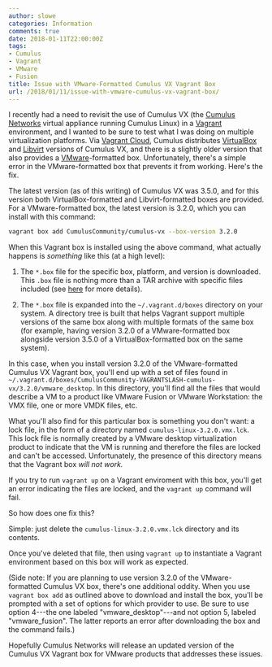 ```yaml
---
author: slowe
categories: Information
comments: true
date: 2018-01-11T22:00:00Z
tags:
- Cumulus
- Vagrant
- VMware
- Fusion
title: Issue with VMware-Formatted Cumulus VX Vagrant Box
url: /2018/01/11/issue-with-vmware-cumulus-vx-vagrant-box/
---
```


I recently had a need to revisit the use of Cumulus VX (the [Cumulus Networks][link-1] virtual appliance running Cumulus Linux) in a [Vagrant][link-2] environment, and I wanted to be sure to test what I was doing on multiple virtualization platforms. Via [Vagrant Cloud][link-3], Cumulus distributes [VirtualBox][link-4] and [Libvirt][link-5] versions of Cumulus VX, and there is a slightly older version that also provides a [VMware][link-6]-formatted box. Unfortunately, there's a simple error in the VMware-formatted box that prevents it from working. Here's the fix.<!--more-->

The latest version (as of this writing) of Cumulus VX was 3.5.0, and for this version both VirtualBox-formatted and Libvirt-formatted boxes are provided. For a VMware-formatted box, the latest version is 3.2.0, which you can install with this command:

```sh
vagrant box add CumulusCommunity/cumulus-vx --box-version 3.2.0
```

When this Vagrant box is installed using the above command, what actually happens is _something_ like this (at a high level):

1. The `*.box` file for the specific box, platform, and version is downloaded. This `.box` file is nothing more than a TAR archive with specific files included (see [here][link-7] for more details).

2. The `*.box` file is expanded into the `~/.vagrant.d/boxes` directory on your system. A directory tree is built that helps Vagrant support multiple versions of the same box along with multiple formats of the same box (for example, having version 3.2.0 of a VMware-formatted box alongside version 3.5.0 of a VirtualBox-formatted box on the same system).

In this case, when you install version 3.2.0 of the VMware-formatted Cumulus VX Vagrant box, you'll end up with a set of files found in `~/.vagrant.d/boxes/CumulusCommunity-VAGRANTSLASH-cumulus-vx/3.2.0/vmware_desktop`. In this directory, you'll find all the files that would describe a VM to a product like VMware Fusion or VMware Workstation: the VMX file, one or more VMDK files, etc.

What you'll also find for this particular box is something you don't want: a lock file, in the form of a directory named `cumulus-linux-3.2.0.vmx.lck`. This lock file is normally created by a VMware desktop virtualization product to indicate that the VM is running and therefore the files are locked and can't be accessed. Unfortunately, the presence of this directory means that the Vagrant box _will not work._

If you try to run `vagrant up` on a Vagrant enviroment with this box, you'll get an error indicating the files are locked, and the `vagrant up` command will fail.

So how does one fix this?

Simple: just delete the `cumulus-linux-3.2.0.vmx.lck` directory and its contents.

Once you've deleted that file, then using `vagrant up` to instantiate a Vagrant environment based on this box will work as expected.

(Side note: If you are planning to use version 3.2.0 of the VMware-formatted Cumulus VX box, there's one additional oddity. When you use `vagrant box add` as outlined above to download and install the box, you'll be prompted with a set of options for which provider to use. Be sure to use option 4---the one labeled "vmware_desktop"---and not option 5, labeled "vmware_fusion". The latter reports an error after downloading the box and the command fails.)

Hopefully Cumulus Networks will release an updated version of the Cumulus VX Vagrant box for VMware products that addresses these issues.

[link-1]: https://cumulusnetworks.com
[link-2]: https://www.vagrantup.com/
[link-3]: https://app.vagrantup.com/boxes/search
[link-4]: https://www.virtualbox.org/
[link-5]: https://libvirt.org/
[link-6]: https://www.vmware.com/products/personal-desktop-virtualization.html
[link-7]: https://www.vagrantup.com/docs/boxes/format.html
